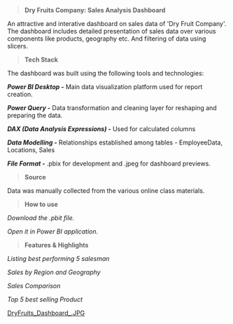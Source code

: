 > **Dry Fruits Company: Sales Analysis Dashboard**

An attractive and interative dashboard on sales data of 'Dry Fruit Company'. The dashboard includes detailed presentation of sales data over various components like products, geography etc. And filtering of data using slicers.

> **Tech Stack**

The dashboard was built using the following tools and technologies:

_**Power BI Desktop -**_ Main data visualization platform used for report creation.

_**Power Query -**_ Data transformation and cleaning layer for reshaping and preparing the data.

_**DAX (Data Analysis Expressions) -**_ Used for calculated columns

_**Data Modelling -**_ Relationships established among tables - EmployeeData, Locations, Sales

_**File Format -**_ .pbix for development and .jpeg for dashboard previews.

> **Source**

Data was manually collected from the various online class materials.

> **How to use**

_Download the .pbit file._

_Open it in Power BI application._

> **Features & Highlights**

_Listing best performing 5 salesman_

_Sales by Region and Geography_

_Sales Comparison_

_Top 5 best selling Product_

[DryFruits_Dashboard_.JPG](https://github.com/sangeetagsGit/PowerBI-Projects/blob/main/DryFruits_Dashboard_.JPG)


